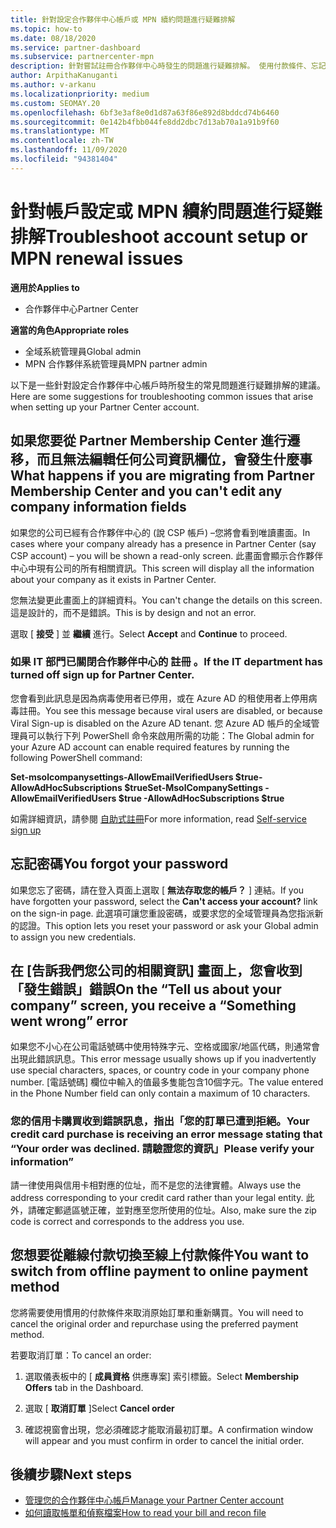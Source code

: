 ```yaml
---
title: 針對設定合作夥伴中心帳戶或 MPN 續約問題進行疑難排解
ms.topic: how-to
ms.date: 08/18/2020
ms.service: partner-dashboard
ms.subservice: partnercenter-mpn
description: 針對嘗試註冊合作夥伴中心時發生的問題進行疑難排解。 使用付款條件、忘記密碼等解決問題的答案。
author: ArpithaKanuganti
ms.author: v-arkanu
ms.localizationpriority: medium
ms.custom: SEOMAY.20
ms.openlocfilehash: 6bf3e3af8e0d1d87a63f86e892d8bddcd74b6460
ms.sourcegitcommit: 0e142b4fbb044fe8dd2dbc7d13ab70a1a91b9f60
ms.translationtype: MT
ms.contentlocale: zh-TW
ms.lasthandoff: 11/09/2020
ms.locfileid: "94381404"
---
```

# <a name="troubleshoot-account-setup-or-mpn-renewal-issues"></a><span data-ttu-id="ab89c-104">針對帳戶設定或 MPN 續約問題進行疑難排解</span><span class="sxs-lookup"><span data-stu-id="ab89c-104">Troubleshoot account setup or MPN renewal issues</span></span>

<span data-ttu-id="ab89c-105">**適用於**</span><span class="sxs-lookup"><span data-stu-id="ab89c-105">**Applies to**</span></span>

- <span data-ttu-id="ab89c-106">合作夥伴中心</span><span class="sxs-lookup"><span data-stu-id="ab89c-106">Partner Center</span></span>
 
<span data-ttu-id="ab89c-107">**適當的角色**</span><span class="sxs-lookup"><span data-stu-id="ab89c-107">**Appropriate roles**</span></span>

- <span data-ttu-id="ab89c-108">全域系統管理員</span><span class="sxs-lookup"><span data-stu-id="ab89c-108">Global admin</span></span>
- <span data-ttu-id="ab89c-109">MPN 合作夥伴系統管理員</span><span class="sxs-lookup"><span data-stu-id="ab89c-109">MPN partner admin</span></span> 
 
<span data-ttu-id="ab89c-110">以下是一些針對設定合作夥伴中心帳戶時所發生的常見問題進行疑難排解的建議。</span><span class="sxs-lookup"><span data-stu-id="ab89c-110">Here are some suggestions for troubleshooting common issues that arise when setting up your Partner Center account.</span></span>

## <a name="what-happens-if-you-are-migrating-from-partner-membership-center-and-you-cant-edit-any-company-information-fields"></a><span data-ttu-id="ab89c-111">如果您要從 Partner Membership Center 進行遷移，而且無法編輯任何公司資訊欄位，會發生什麼事</span><span class="sxs-lookup"><span data-stu-id="ab89c-111">What happens if you are migrating from Partner Membership Center and you can't edit any company information fields</span></span>

<span data-ttu-id="ab89c-112">如果您的公司已經有合作夥伴中心的 (說 CSP 帳戶) –您將會看到唯讀畫面。</span><span class="sxs-lookup"><span data-stu-id="ab89c-112">In cases where your company already has a presence in Partner Center (say CSP account) – you will be shown a read-only screen.</span></span> <span data-ttu-id="ab89c-113">此畫面會顯示合作夥伴中心中現有公司的所有相關資訊。</span><span class="sxs-lookup"><span data-stu-id="ab89c-113">This screen will display all the information about your company as it exists in Partner Center.</span></span>

<span data-ttu-id="ab89c-114">您無法變更此畫面上的詳細資料。</span><span class="sxs-lookup"><span data-stu-id="ab89c-114">You can't change the details on this screen.</span></span> <span data-ttu-id="ab89c-115">這是設計的，而不是錯誤。</span><span class="sxs-lookup"><span data-stu-id="ab89c-115">This is by design and not an error.</span></span>

<span data-ttu-id="ab89c-116">選取 [ **接受** ] 並 **繼續** 進行。</span><span class="sxs-lookup"><span data-stu-id="ab89c-116">Select **Accept** and **Continue** to proceed.</span></span>


### <a name="if-the-it-department-has-turned-off-sign-up-for-partner-center"></a><span data-ttu-id="ab89c-117">如果 IT 部門已關閉合作夥伴中心的 **註冊** 。</span><span class="sxs-lookup"><span data-stu-id="ab89c-117">If the IT department has turned off **sign up for Partner Center**.</span></span>

<span data-ttu-id="ab89c-118">您會看到此訊息是因為病毒使用者已停用，或在 Azure AD 的租使用者上停用病毒註冊。</span><span class="sxs-lookup"><span data-stu-id="ab89c-118">You see this message because viral users are disabled, or because Viral Sign-up is disabled on the Azure AD tenant.</span></span> <span data-ttu-id="ab89c-119">您 Azure AD 帳戶的全域管理員可以執行下列 PowerShell 命令來啟用所需的功能：</span><span class="sxs-lookup"><span data-stu-id="ab89c-119">The Global admin for your Azure AD account can enable required features by running the following PowerShell command:</span></span>

<span data-ttu-id="ab89c-120">**Set-msolcompanysettings-AllowEmailVerifiedUsers $true-AllowAdHocSubscriptions $true**</span><span class="sxs-lookup"><span data-stu-id="ab89c-120">**Set-MsolCompanySettings -AllowEmailVerifiedUsers $true -AllowAdHocSubscriptions $true**</span></span>

<span data-ttu-id="ab89c-121">如需詳細資訊，請參閱 [自助式註冊](/azure/active-directory/users-groups-roles/directory-self-service-signup)</span><span class="sxs-lookup"><span data-stu-id="ab89c-121">For more information, read [Self-service sign up](/azure/active-directory/users-groups-roles/directory-self-service-signup)</span></span>

## <a name="you-forgot-your-password"></a><span data-ttu-id="ab89c-122">忘記密碼</span><span class="sxs-lookup"><span data-stu-id="ab89c-122">You forgot your password</span></span>

<span data-ttu-id="ab89c-123">如果您忘了密碼，請在登入頁面上選取 [ **無法存取您的帳戶？** ] 連結。</span><span class="sxs-lookup"><span data-stu-id="ab89c-123">If you have forgotten your password, select the **Can't access your account?** link on the sign-in page.</span></span> <span data-ttu-id="ab89c-124">此選項可讓您重設密碼，或要求您的全域管理員為您指派新的認證。</span><span class="sxs-lookup"><span data-stu-id="ab89c-124">This option lets you reset your password or ask your Global admin to assign you new credentials.</span></span>

## <a name="on-the-tell-us-about-your-company-screen-you-receive-a-something-went-wrong-error"></a><span data-ttu-id="ab89c-125">在 [告訴我們您公司的相關資訊] 畫面上，您會收到「發生錯誤」錯誤</span><span class="sxs-lookup"><span data-stu-id="ab89c-125">On the “Tell us about your company” screen, you receive a “Something went wrong” error</span></span>

<span data-ttu-id="ab89c-126">如果您不小心在公司電話號碼中使用特殊字元、空格或國家/地區代碼，則通常會出現此錯誤訊息。</span><span class="sxs-lookup"><span data-stu-id="ab89c-126">This error message usually shows up if you inadvertently use special characters, spaces, or country code in your company phone number.</span></span> <span data-ttu-id="ab89c-127">[電話號碼] 欄位中輸入的值最多隻能包含10個字元。</span><span class="sxs-lookup"><span data-stu-id="ab89c-127">The value entered in the Phone Number field can only contain a maximum of 10 characters.</span></span>


### <a name="your-credit-card-purchase-is-receiving-an-error-message-stating-that-your-order-was-declined-please-verify-your-information"></a><span data-ttu-id="ab89c-128">您的信用卡購買收到錯誤訊息，指出「您的訂單已遭到拒絕。</span><span class="sxs-lookup"><span data-stu-id="ab89c-128">Your credit card purchase is receiving an error message stating that “Your order was declined.</span></span> <span data-ttu-id="ab89c-129">請驗證您的資訊」</span><span class="sxs-lookup"><span data-stu-id="ab89c-129">Please verify your information”</span></span>


<span data-ttu-id="ab89c-130">請一律使用與信用卡相對應的位址，而不是您的法律實體。</span><span class="sxs-lookup"><span data-stu-id="ab89c-130">Always use the address corresponding to your credit card rather than your legal entity.</span></span> <span data-ttu-id="ab89c-131">此外，請確定郵遞區號正確，並對應至您所使用的位址。</span><span class="sxs-lookup"><span data-stu-id="ab89c-131">Also, make sure the zip code is correct and corresponds to the address you use.</span></span>

## <a name="you-want-to-switch-from-offline-payment-to-online-payment-method"></a><span data-ttu-id="ab89c-132">您想要從離線付款切換至線上付款條件</span><span class="sxs-lookup"><span data-stu-id="ab89c-132">You want to switch from offline payment to online payment method</span></span> 

<span data-ttu-id="ab89c-133">您將需要使用慣用的付款條件來取消原始訂單和重新購買。</span><span class="sxs-lookup"><span data-stu-id="ab89c-133">You will need to cancel the original order and repurchase using the preferred payment method.</span></span>

<span data-ttu-id="ab89c-134">若要取消訂單：</span><span class="sxs-lookup"><span data-stu-id="ab89c-134">To cancel an order:</span></span>

1. <span data-ttu-id="ab89c-135">選取儀表板中的 [ **成員資格** 供應專案] 索引標籤。</span><span class="sxs-lookup"><span data-stu-id="ab89c-135">Select **Membership Offers** tab in the Dashboard.</span></span>

2. <span data-ttu-id="ab89c-136">選取 [ **取消訂單** ]</span><span class="sxs-lookup"><span data-stu-id="ab89c-136">Select **Cancel order**</span></span>

3. <span data-ttu-id="ab89c-137">確認視窗會出現，您必須確認才能取消最初訂單。</span><span class="sxs-lookup"><span data-stu-id="ab89c-137">A confirmation window will appear and you must confirm in order to cancel the initial order.</span></span>

## <a name="next-steps"></a><span data-ttu-id="ab89c-138">後續步驟</span><span class="sxs-lookup"><span data-stu-id="ab89c-138">Next steps</span></span>

- [<span data-ttu-id="ab89c-139">管理您的合作夥伴中心帳戶</span><span class="sxs-lookup"><span data-stu-id="ab89c-139">Manage your Partner Center account</span></span>](partner-center-account-setup.md)
- [<span data-ttu-id="ab89c-140">如何讀取帳單和偵察檔案</span><span class="sxs-lookup"><span data-stu-id="ab89c-140">How to read your bill and recon file</span></span>](read-your-bill.md)
